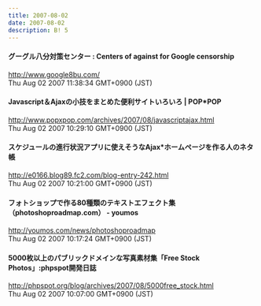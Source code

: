 ```yaml
---
title: 2007-08-02
date: 2007-08-02
description: B! 5
---
```


#### グーグル八分対策センター : Centers of against for Google censorship
http://www.google8bu.com/<br>
Thu Aug 02 2007 11:38:34 GMT+0900 (JST)<br>


#### Javascript＆Ajaxの小技をまとめた便利サイトいろいろ | POP*POP
http://www.popxpop.com/archives/2007/08/javascriptajax.html<br>
Thu Aug 02 2007 10:29:10 GMT+0900 (JST)<br>


#### スケジュールの進行状況アプリに使えそうなAjax*ホームページを作る人のネタ帳
http://e0166.blog89.fc2.com/blog-entry-242.html<br>
Thu Aug 02 2007 10:21:00 GMT+0900 (JST)<br>


#### フォトショップで作る80種類のテキストエフェクト集 （photoshoproadmap.com） - youmos
http://youmos.com/news/photoshoproadmap<br>
Thu Aug 02 2007 10:17:24 GMT+0900 (JST)<br>


#### 5000枚以上のパブリックドメインな写真素材集「Free Stock Photos」:phpspot開発日誌
http://phpspot.org/blog/archives/2007/08/5000free_stock.html<br>
Thu Aug 02 2007 10:07:00 GMT+0900 (JST)<br>


